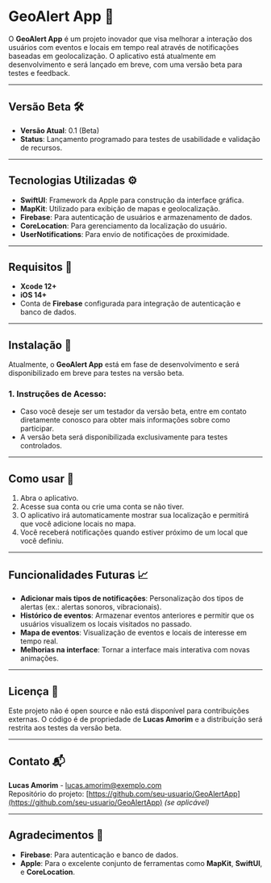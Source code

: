 # GeoAlert App 🚀

O **GeoAlert App** é um projeto inovador que visa melhorar a interação dos usuários com eventos e locais em tempo real através de notificações baseadas em geolocalização. O aplicativo está atualmente em desenvolvimento e será lançado em breve, com uma versão beta para testes e feedback.

---

## Versão Beta 🛠️

- **Versão Atual**: 0.1 (Beta)
- **Status**: Lançamento programado para testes de usabilidade e validação de recursos.

---

## Tecnologias Utilizadas ⚙️

- **SwiftUI**: Framework da Apple para construção da interface gráfica.
- **MapKit**: Utilizado para exibição de mapas e geolocalização.
- **Firebase**: Para autenticação de usuários e armazenamento de dados.
- **CoreLocation**: Para gerenciamento da localização do usuário.
- **UserNotifications**: Para envio de notificações de proximidade.

---

## Requisitos 🚀

- **Xcode 12+**
- **iOS 14+**
- Conta de **Firebase** configurada para integração de autenticação e banco de dados.

---

## Instalação 🔧

Atualmente, o **GeoAlert App** está em fase de desenvolvimento e será disponibilizado em breve para testes na versão beta.

### 1. **Instruções de Acesso**:

- Caso você deseje ser um testador da versão beta, entre em contato diretamente conosco para obter mais informações sobre como participar.
- A versão beta será disponibilizada exclusivamente para testes controlados.

---

## Como usar 📱

1. Abra o aplicativo.
2. Acesse sua conta ou crie uma conta se não tiver.
3. O aplicativo irá automaticamente mostrar sua localização e permitirá que você adicione locais no mapa.
4. Você receberá notificações quando estiver próximo de um local que você definiu.

---

## Funcionalidades Futuras 📈

- **Adicionar mais tipos de notificações**: Personalização dos tipos de alertas (ex.: alertas sonoros, vibracionais).
- **Histórico de eventos**: Armazenar eventos anteriores e permitir que os usuários visualizem os locais visitados no passado.
- **Mapa de eventos**: Visualização de eventos e locais de interesse em tempo real.
- **Melhorias na interface**: Tornar a interface mais interativa com novas animações.

---

## Licença 📝

Este projeto não é open source e não está disponível para contribuições externas. O código é de propriedade de **Lucas Amorim** e a distribuição será restrita aos testes da versão beta.

---

## Contato 📬

**Lucas Amorim** - lucas.amorim@exemplo.com  
Repositório do projeto: [https://github.com/seu-usuario/GeoAlertApp](https://github.com/seu-usuario/GeoAlertApp) *(se aplicável)*

---

## Agradecimentos 🙏

- **Firebase**: Para autenticação e banco de dados.
- **Apple**: Para o excelente conjunto de ferramentas como **MapKit**, **SwiftUI**, e **CoreLocation**.

